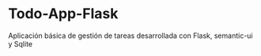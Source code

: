 # Todo-App-Flask
Aplicación básica de gestión de tareas
desarrollada con Flask, semantic-ui y Sqlite
